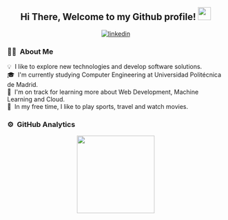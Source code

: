 
<h2 align = "center"> Hi There, Welcome to my Github profile! 
    <img src="https://media.giphy.com/media/hvRJCLFzcasrR4ia7z/giphy.gif" width="30">
</h2>
<div align = "center">
    <a href="https://www.linkedin.com/in/julia-serrano-arrese-b68966245/" target="_blank" >
    <img  src=https://img.shields.io/badge/linkedin-%2300acee.svg?color=405DE6&style=for-the-badge&logo=linkedin&logoColor=white alt=linkedin style="margin-bottom": 5px;/>
    </a>

</div>

### 👩‍💻 &nbsp;About Me

💡 &nbsp;I like to explore new technologies and develop software solutions.\
🎓 &nbsp;I'm currently studying Computer Engineering at Universidad Politécnica de Madrid.\
🌱 &nbsp;I'm on track for learning more about Web Development, Machine Learning and Cloud.\
🤸 &nbsp;In my free time, I like to play sports, travel and watch movies.



### ⚙️ &nbsp;GitHub Analytics
<p align="center">
<a href="https://github.com/JuliaSerrano">

  <img height="180em" src="https://github-readme-stats-eight-theta.vercel.app/api/top-langs/?username=JuliaSerrano&layout=compact&langs_count=8&theme=algolia"/>
</a>
</p>

